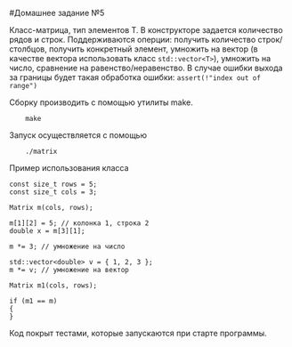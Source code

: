 #Домашнее задание №5

Класс-матрица, тип элементов T. В конструкторе задается количество рядов и строк. Поддерживаются оперции: получить количество строк/столбцов, получить конкретный элемент, умножить на вектор (в качестве вектора использовать класс ```std::vector<T>```), умножить на число, сравнение на равенство/неравенство. В случае ошибки выхода за границы будет такая обработка ошибки: ```assert(!"index out of range")```

Сборку производить с помощью утилиты make.
```
	make
```
Запуск осуществляется с помощью
```
	./matrix
```
Пример использования класса

```
const size_t rows = 5;
const size_t cols = 3;

Matrix m(cols, rows);

m[1][2] = 5; // колонка 1, строка 2
double x = m[3][1];

m *= 3; // умножение на число

std::vector<double> v = { 1, 2, 3 };
m *= v; // умножение на вектор

Matrix m1(cols, rows);

if (m1 == m)
{
}
```
Код покрыт тестами, которые запускаются при старте программы.


